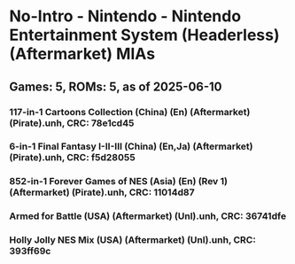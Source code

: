 # No-Intro - Nintendo - Nintendo Entertainment System (Headerless) (Aftermarket) MIAs
## Games: 5, ROMs: 5, as of 2025-06-10

### 117-in-1 Cartoons Collection (China) (En) (Aftermarket) (Pirate).unh, CRC: 78e1cd45
### 6-in-1 Final Fantasy I-II-III (China) (En,Ja) (Aftermarket) (Pirate).unh, CRC: f5d28055
### 852-in-1 Forever Games of NES (Asia) (En) (Rev 1) (Aftermarket) (Pirate).unh, CRC: 11014d87
### Armed for Battle (USA) (Aftermarket) (Unl).unh, CRC: 36741dfe
### Holly Jolly NES Mix (USA) (Aftermarket) (Unl).unh, CRC: 393ff69c
